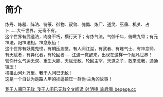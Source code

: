 
# 简介
炼丹、炼器、阵法、符箓、御物、驭兽、傀儡、炼尸、通灵、巫蛊、机关、占卜……大千世界，无奇不有。  
这个世界有武道法，肉身不朽，横行天下；有炼气法，气御千年，俯瞰九霄；有元神法，阳神法相，神念永恒！  
这个世界有妖魔鬼怪，有朝廷庙堂，有人间江湖，有武者、有炼气士、有神念师、有天赋者，有异化者，有轮回者……江遇一觉醒来，出现在这样一个超凡世界！  
管你什么气运无双、重生大能、天赋无敌、轮回主宰、天道之子，敢来惹我，通通镇压！  
横推山河九万里，我于人间已无敌！  
这是一个自认为是路人甲的挂逼镇压一群伪·主角的故事！

[我于人间已无敌_我于人间已无敌全文阅读_时明镜_笔趣阁_beqege.cc](https://www.beqege.cc/65281/)

